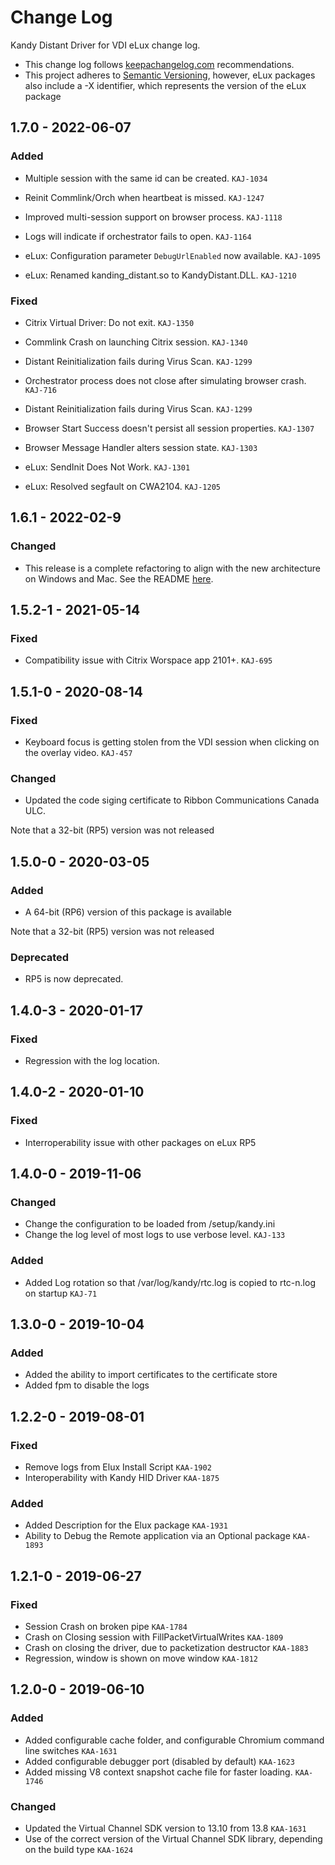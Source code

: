 # Change Log

Kandy Distant Driver for VDI eLux change log.

- This change log follows [keepachangelog.com](http://keepachangelog.com/) recommendations.
- This project adheres to [Semantic Versioning](http://semver.org/), however, eLux packages also include a -X identifier, which represents the version of the eLux package

## 1.7.0 - 2022-06-07

### Added
- Multiple session with the same id can be created. `KAJ-1034`
- Reinit Commlink/Orch when heartbeat is missed. `KAJ-1247`
- Improved multi-session support on browser process. `KAJ-1118`
- Logs will indicate if orchestrator fails to open. `KAJ-1164`

- eLux: Configuration parameter `DebugUrlEnabled` now available. `KAJ-1095`
- eLux: Renamed kanding_distant.so  to KandyDistant.DLL. `KAJ-1210`

### Fixed
- Citrix Virtual Driver: Do not exit. `KAJ-1350`
- Commlink Crash on launching Citrix session. `KAJ-1340`
- Distant Reinitialization fails during Virus Scan. `KAJ-1299`
- Orchestrator process does not close after simulating browser crash. `KAJ-716`
- Distant Reinitialization fails during Virus Scan. `KAJ-1299`
- Browser Start Success doesn't persist all session properties. `KAJ-1307`
- Browser Message Handler alters session state. `KAJ-1303`

- eLux: SendInit Does Not Work. `KAJ-1301`
- eLux: Resolved segfault on CWA2104. `KAJ-1205`


## 1.6.1 - 2022-02-9
### Changed
- This release is a complete refactoring to align with the new architecture on Windows and Mac.
See the README [here](README.md).

## 1.5.2-1 - 2021-05-14
### Fixed
- Compatibility issue with Citrix Worspace app 2101+. `KAJ-695`

## 1.5.1-0 - 2020-08-14
### Fixed
- Keyboard focus is getting stolen from the VDI session when clicking on the overlay video. `KAJ-457`

### Changed
- Updated the code siging certificate to Ribbon Communications Canada ULC.

Note that a 32-bit (RP5) version was not released

## 1.5.0-0 - 2020-03-05
### Added
- A 64-bit (RP6) version of this package is available

Note that a 32-bit (RP5) version was not released

### Deprecated

- RP5 is now deprecated.

## 1.4.0-3 - 2020-01-17
### Fixed
- Regression with the log location.

## 1.4.0-2 - 2020-01-10

### Fixed

- Interroperability issue with other packages on eLux RP5

## 1.4.0-0 - 2019-11-06

### Changed

- Change the configuration to be loaded from /setup/kandy.ini
- Change the log level of most logs to use verbose level. `KAJ-133`

### Added

- Added Log rotation so that /var/log/kandy/rtc.log is copied to rtc-n.log on startup `KAJ-71`

## 1.3.0-0 - 2019-10-04

### Added

- Added the ability to import certificates to the certificate store
- Added fpm to disable the logs

## 1.2.2-0 - 2019-08-01

### Fixed

- Remove logs from Elux Install Script `KAA-1902`
- Interoperability with Kandy HID Driver `KAA-1875`

### Added

- Added Description for the Elux package `KAA-1931`
- Ability to Debug the Remote application via an Optional package `KAA-1893`

## 1.2.1-0 - 2019-06-27

### Fixed

- Session Crash on broken pipe `KAA-1784`
- Crash on Closing session with FillPacketVirtualWrites `KAA-1809`
- Crash on closing the driver, due to packetization destructor `KAA-1883`
- Regression, window is shown on move window `KAA-1812`

## 1.2.0-0 - 2019-06-10

### Added

- Added configurable cache folder, and configurable Chromium command line switches `KAA-1631`
- Added configurable debugger port (disabled by default) `KAA-1623`
- Added missing V8 context snapshot cache file for faster loading. `KAA-1746`

### Changed

- Updated the Virtual Channel SDK version to 13.10 from 13.8 `KAA-1631`
- Use of the correct version of the Virtual Channel SDK library, depending on the build type `KAA-1624`
